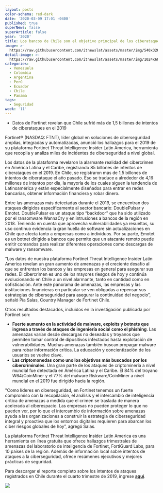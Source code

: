 ```yaml
---
layout: posts
color-schema: red-dark
date: '2020-03-09 17:01 -0400'
published: true
superNews: false
superArticle: false
year: '2020'
title: Los bancos de Chile son el objetivo principal de los ciberataques en el país
image: >-
  https://raw.githubusercontent.com/itnewslat/assets/master/img/540x320/Santiago-de-Chile-p.jpg
detail-image: >-
  https://raw.githubusercontent.com/itnewslat/assets/master/img/1024x680/Santiago-de-Chile-g.jpg
categories:
  - Venezuela
  - Colombia
  - Argentina
  - Perú
  - Ecuador
  - Chile
  - Panama
tags:
  - Seguridad
week: '11'
---
```

- Datos de Fortinet revelan que Chile sufrió más de 1,5 billones de intentos de ciberataques en el 2019

Fortinet® (NASDAQ: FTNT), líder global en soluciones de ciberseguridad amplias, integradas y automatizadas, anunció los hallazgos para el 2019 de su plataforma Fortinet Threat Intelligence Insider Latin America, herramienta que recopila y analiza miles de incidentes de ciberseguridad a nivel global. 
 
Los datos de la plataforma revelaron la alarmante realidad del cibercrimen en América Latina y el Caribe, registrando 85 billones de intentos de ciberataques en el 2019. En Chile, se registraron más de 1,5 billones de intentos de ciberataque el año pasado. Eso se traduce a alrededor de 4,16 millones de intentos por día, la mayoría de los cuales siguen la tendencia de Latinoamérica y están especialmente diseñados para entrar en redes bancarias, obtener información financiera y robar dinero.  
 
Entre las amenazas más detectadas durante el 2019, se encuentran dos ataques dirigidos especificamente al sector bancario: DoublePulsar y Emotet. DoublePulsar es un ataque tipo “backdoor” que ha sido utilizado por el ransomware WannaCry y en intrusiones a bancos de la región en 2018. Teniendo en cuenta que aprovecha vulnerabilidades ya resueltas, su uso continuo evidencia la gran huella de software sin actualizaciones en Chile que afecta tanto a empresas como a individuos. Por su parte, Emotet es un botnet dirigido a bancos que permite que un atacante remoto puede emitir comandos para realizar diferentes operaciones como descargas de malware y ransomware.

“Los datos de nuestra plataforma Fortinet Threat Intelligence Insider Latin America revelan un gran aumento de amenazas y el creciente desafío al que se enfrentan los bancos y las empresas en general para asegurar sus redes. El cibercrimen es uno de los mayores riesgos de hoy y continúa evolucionando en Chile a un nivel alarmante, tanto en cantidad como en sofisticación. Ante este panorama de amenazas, las empresas y las instituciones financieras en particular se ven obligadas a repensar sus estrategias de ciberseguridad para asegurar la continuidad del negocio”, señaló Pía Salas, Country Manager de Fortinet Chile. 
 
Otros resultados destacados, incluidos en la investigación publicada por Fortinet son: 
 
- **Fuerte aumento en la actividad de malware, exploits y botnets que ingresa a través de ataques de ingeniería social como el phishing**. Las amenazas varían desde descargas no deseadas y troyanos que permiten tomar control de dipositivos infectados hasta explotación de vulnerabilidades. Muchas amenazas también buscan propagar malware para robar información crítica. La educación y concientización de los usuarios se vuelve clave. 
- **Las criptomonedas como uno los objetivos más buscados por los cibercriminales**. Una gran parte de los ataques de criptominería a nivel mundial fue detectada en América Latina y el Caribe. El 84% del troyano W64/CoinMiner y el 77% del malware Riskware/CoinMiner a nivel mundial en el 2019 fue dirigido hacia la región.
 
"Como líderes en ciberseguridad, en Fortinet tenemos un fuerte compromiso con la recopilación, el análisis y el intercambio de inteligencia crítica de amenazas a medida que el crimen se traslada de manera acelerada al ciberespacio. Las empresas no pueden proteger lo que no pueden ver, por lo que el intercambio de información sobre amenazas ayuda a las organizaciones a construir la estrategia de ciberseguridad integral y proactiva que los entornos digitales requieren para abarcan los ciber riesgos globales de hoy”, agregó Salas. 
 
La plataforma Fortinet Threat Intelligence Insider Latin America es una herramienta en línea gratuita que ofrece hallazgos trimestrales de amenazas del laboratorio de inteligencia de Fortinet, FortiGuard Labs, para 10 países de la región. Además de información local sobre intentos de ataques a la ciberseguridad, ofrece resúmenes ejecutivos y mejores prácticas de seguridad.
 
Para descargar el reporte completo sobre los intentos de ataques registrados en Chile durante el cuarto trimestre de 2019, ingrese **[aquí](https://www.fortinetthreatinsiderlat.com/es/Q4-2019/CL/html/trends#trends_position)**.

<img src="https://tracker.metricool.com/c3po.jpg?hash=56f88a41e39ab42c063cc51676587a04"/>